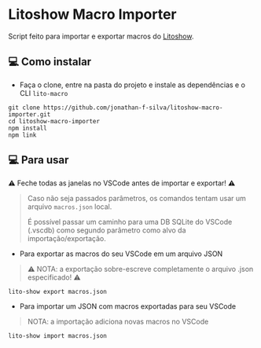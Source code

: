 # Litoshow Macro Importer

Script feito para importar e exportar macros do [Litoshow](https://marketplace.visualstudio.com/items?itemName=FernandoPalacios.litoshow).

## 💻 Como instalar

- Faça o clone, entre na pasta do projeto e instale as dependências e o CLI `lito-macro`

```shell
git clone https://github.com/jonathan-f-silva/litoshow-macro-importer.git
cd litoshow-macro-importer
npm install
npm link
```

## 💻 Para usar

⚠️ Feche todas as janelas no VSCode antes de importar e exportar! ⚠️

> Caso não seja passados parâmetros, os comandos tentam usar um arquivo `macros.json` local.
>
> É possível passar um caminho para uma DB SQLite do VSCode (.vscdb) como segundo parâmetro como alvo da importação/exportação.

- Para exportar as macros do seu VSCode em um arquivo JSON

> ⚠️ NOTA: a exportação sobre-escreve completamente o arquivo .json especificado! ⚠️

```shell
lito-show export macros.json
```

- Para importar um JSON com macros exportadas para seu VSCode

> NOTA: a importação adiciona novas macros no VSCode

```shell
lito-show import macros.json
```
